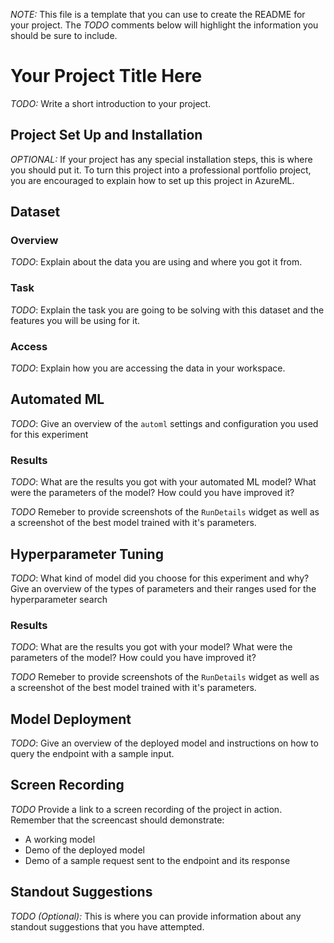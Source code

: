 *NOTE:* This file is a template that you can use to create the README for your project. The *TODO* comments below will highlight the information you should be sure to include.

# Your Project Title Here

*TODO:* Write a short introduction to your project.

## Project Set Up and Installation

*OPTIONAL:* If your project has any special installation steps, this is where you should put it. To turn this project into a professional portfolio project, you are encouraged to explain how to set up this project in AzureML.

## Dataset

### Overview

*TODO*: Explain about the data you are using and where you got it from.

### Task

*TODO*: Explain the task you are going to be solving with this dataset and the features you will be using for it.

### Access

*TODO*: Explain how you are accessing the data in your workspace.

## Automated ML

*TODO*: Give an overview of the `automl` settings and configuration you used for this experiment

### Results

*TODO*: What are the results you got with your automated ML model? What were the parameters of the model? How could you have improved it?

*TODO* Remeber to provide screenshots of the `RunDetails` widget as well as a screenshot of the best model trained with it's parameters.

## Hyperparameter Tuning

*TODO*: What kind of model did you choose for this experiment and why? Give an overview of the types of parameters and their ranges used for the hyperparameter search

### Results

*TODO*: What are the results you got with your model? What were the parameters of the model? How could you have improved it?

*TODO* Remeber to provide screenshots of the `RunDetails` widget as well as a screenshot of the best model trained with it's parameters.

## Model Deployment

*TODO*: Give an overview of the deployed model and instructions on how to query the endpoint with a sample input.

## Screen Recording

*TODO* Provide a link to a screen recording of the project in action. Remember that the screencast should demonstrate:

- A working model
- Demo of the deployed  model
- Demo of a sample request sent to the endpoint and its response

## Standout Suggestions

*TODO (Optional):* This is where you can provide information about any standout suggestions that you have attempted.
